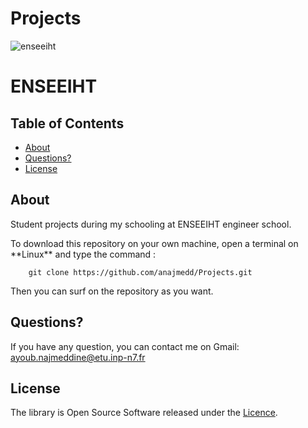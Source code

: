 # Projects
![enseeiht](https://user-images.githubusercontent.com/84988759/142729976-517f9914-5fdc-4ab7-8834-1f7adcce9869.png)

# ENSEEIHT				

## Table of Contents

- [About](#about)
- [Questions?](#questions)
- [License](#license)

## About

<p>Student projects during my schooling at ENSEEIHT engineer school.</p>
To download this repository on your own machine, open a terminal on **Linux** and type
the command :
        
        git clone https://github.com/anajmedd/Projects.git

Then you can surf on the repository as you want.

## Questions?

If you have any question, you can contact me on Gmail: ayoub.najmeddine@etu.inp-n7.fr

## License
The library is Open Source Software released under the [Licence](Licence).

